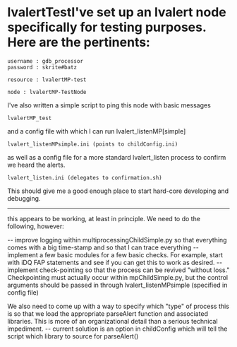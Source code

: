 # lvalertTestI've set up an lvalert node specifically for testing purposes. Here are the pertinents:

    username : gdb_processor
    password : skrite#batz

    resource : lvalertMP-test

    node : lvalertMP-TestNode

I've also written a simple script to ping this node with basic messages

    lvalertMP_test

and a config file with which I can run lvalert_listenMP[simple]

    lvalert_listenMPsimple.ini (points to childConfig.ini)

as well as a config file for a more standard lvalert_listen process to confirm we heard the alerts.

    lvalert_listen.ini (delegates to confirmation.sh)

This should give me a good enough place to start hard-core developing and debugging.

--------------------------------------------------

this appears to be working, at least in principle. We need to do the following, however:

  -- improve logging within multiprocessingChildSimple.py so that everything comes with a big time-stamp and so that I can trace everything
  -- implement a few basic modules for a few basic checks. For example, start with iDQ FAP statements and see if you can get this to work as desired.
  -- implement check-pointing so that the process can be revived "without loss." Checkpointing must actually occur within mpChildSimple.py, but the control arguments should be passed in through lvalert_listenMPsimple (specified in config file)

We also need to come up with a way to specify which "type" of process this is so that we load the appropriate parseAlert function and associated libraries. This is more of an organizational detail than a serious technical impediment.
  -- current solution is an option in childConfig which will tell the script which library to source for parseAlert()

